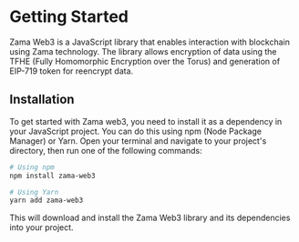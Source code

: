 # Getting Started

Zama Web3 is a JavaScript library that enables interaction with blockchain using Zama technology. The library allows encryption of data using the TFHE (Fully Homomorphic Encryption over the Torus) and generation of EIP-719 token for reencrypt data.

## Installation

To get started with Zama web3, you need to install it as a dependency in your JavaScript project. You can do this using npm (Node Package Manager) or Yarn. Open your terminal and navigate to your project's directory, then run one of the following commands:

```bash
# Using npm
npm install zama-web3

# Using Yarn
yarn add zama-web3
```

This will download and install the Zama Web3 library and its dependencies into your project.
